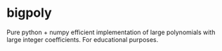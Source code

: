 bigpoly
=======

Pure python + numpy efficient implementation of large polynomials with large integer coefficients. For educational purposes.